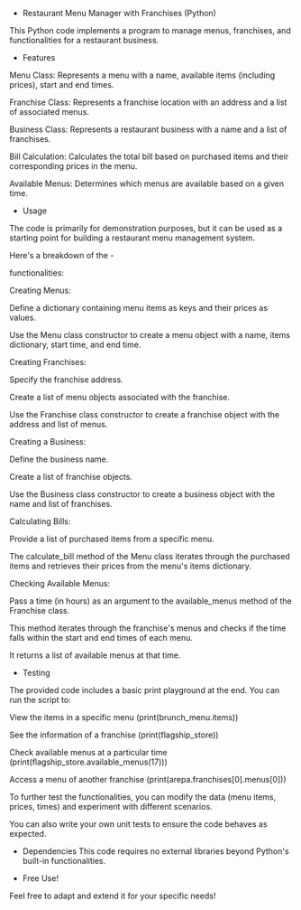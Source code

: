 - Restaurant Menu Manager with Franchises (Python)
  
This Python code implements a program to manage menus, franchises, and functionalities for a restaurant business.


- Features
  
Menu Class: Represents a menu with a name, available items (including prices), start and end times.

Franchise Class: Represents a franchise location with an address and a list of associated menus.

Business Class: Represents a restaurant business with a name and a list of franchises.

Bill Calculation: Calculates the total bill based on purchased items and their corresponding prices in the menu.

Available Menus: Determines which menus are available based on a given time.


- Usage
  
The code is primarily for demonstration purposes, but it can be used as a starting point for building a restaurant menu management system.

Here's a breakdown of the -

functionalities:

Creating Menus:

Define a dictionary containing menu items as keys and their prices as values.

Use the Menu class constructor to create a menu object with a name, items dictionary, start time, and end time.

Creating Franchises:

Specify the franchise address.

Create a list of menu objects associated with the franchise.

Use the Franchise class constructor to create a franchise object with the address and list of menus.

Creating a Business:

Define the business name.

Create a list of franchise objects.

Use the Business class constructor to create a business object with the name and list of franchises.

Calculating Bills:

Provide a list of purchased items from a specific menu.

The calculate_bill method of the Menu class iterates through the purchased items and retrieves their prices from the menu's items dictionary.

Checking Available Menus:

Pass a time (in hours) as an argument to the available_menus method of the Franchise class.

This method iterates through the franchise's menus and checks if the time falls within the start and end times of each menu. 

It returns a list of available menus at that time.


- Testing

The provided code includes a basic print playground at the end. You can run the script to:

View the items in a specific menu (print(brunch_menu.items))

See the information of a franchise (print(flagship_store))

Check available menus at a particular time 
(print(flagship_store.available_menus(17)))

Access a menu of another franchise (print(arepa.franchises[0].menus[0]))

To further test the functionalities, you can modify the data (menu items, prices, times) and experiment with different scenarios.

You can also write your own unit tests to ensure the code behaves as expected.


- Dependencies
This code requires no external libraries beyond Python's built-in functionalities.


- Free Use!

 Feel free to adapt and extend it for your specific needs!
